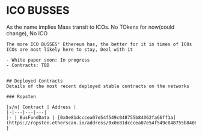 # ICO BUSSES
As the name implies Mass transit to ICOs. No TOkens for now(could change), No ICO  

```
The more ICO BUSSES' Ethereum has, the better for it in times of ICOs  
ICOs are most likely here to stay, Deal with it

- White paper soon: In progress
- Contracts: TBD


## Deployed Contracts
Details of the most recent deployed stable contracts on the networks

### Ropsten

|s/n| Contract | Address |
|-|---|---|---|
|- | BusFundData | [0x0e81dcccea07e54f549c048755b84062fa66ff1a](https://ropsten.etherscan.io/address/0x0e81dcccea07e54f549c048755b84062fa66ff1a) |
